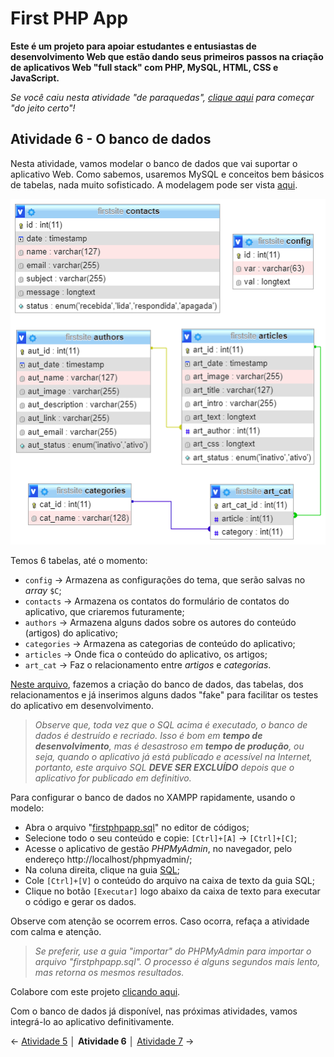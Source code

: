 
# First PHP App

**Este é um projeto para apoiar estudantes e entusiastas de desenvolvimento Web que estão dando seus primeiros passos na criação de aplicativos Web "full stack" com PHP, MySQL, HTML, CSS e JavaScript.**

*Se você caiu nesta atividade "de paraquedas", [clique aqui](https://github.com/Luferat/firstphpapp) para começar "do jeito certo"!*

## Atividade 6 - O banco de dados

Nesta atividade, vamos modelar o banco de dados que vai suportar o aplicativo Web. Como sabemos, usaremos MySQL e conceitos bem básicos de tabelas, nada muito sofisticado. A modelagem pode ser vista [aqui](https://raw.githubusercontent.com/Luferat/firstphpapp/Atividade_06/img/firstphpapp_database.png).

![Modelagem do banco de dados](https://raw.githubusercontent.com/Luferat/firstphpapp/Atividade_06/img/firstphpapp_database.png)


Temos 6 tabelas, até o momento:

- `config`  → Armazena as configurações do tema, que serão salvas no *array* `$C`;
- `contacts` → Armazena os contatos do formulário de contatos do aplicativo, que criaremos futuramente;
- `authors` → Armazena alguns dados sobre os autores do conteúdo (artigos) do aplicativo;
- `categories` → Armazena as categorias de conteúdo do aplicativo;
- `articles` → Onde fica o conteúdo do aplicativo, os artigos;
- `art_cat` → Faz o relacionamento entre *artigos* e *categorias*.

[Neste arquivo](https://raw.githubusercontent.com/Luferat/firstphpapp/Atividade_06/firstphpapp.sql), fazemos a criação do banco de dados, das tabelas, dos relacionamentos e já inserimos alguns dados "fake" para facilitar os testes do aplicativo em desenvolvimento. 

>*Observe que, toda vez que o SQL acima é executado, o banco de dados é destruído e recriado. Isso é bom em **tempo de desenvolvimento**, mas é desastroso em **tempo de produção**, ou seja, quando o aplicativo já está publicado e acessível na Internet, portanto, este arquivo SQL **DEVE SER EXCLUÍDO** depois que o aplicativo for publicado em definitivo.*

Para configurar o banco de dados no XAMPP rapidamente, usando o modelo:

- Abra o arquivo "[firstphpapp.sql](https://raw.githubusercontent.com/Luferat/firstphpapp/Atividade_06/firstphpapp.sql)" no editor de códigos;
- Selecione todo o seu conteúdo e copie: `[Ctrl]+[A]` → `[Ctrl]+[C]`;
- Acesse o aplicativo de gestão *PHPMyAdmin*, no navegador, pelo endereço http://localhost/phpmyadmin/;
- Na coluna direita, clique na guia [SQL](http://localhost/phpmyadmin/index.php?route=/server/sql);
- Cole `[Ctrl]+[V]` o conteúdo do arquivo na caixa de texto da guia SQL;
- Clique no botão `[Executar]` logo abaixo da caixa de texto para executar o código e gerar os dados.

Observe com atenção se ocorrem erros. Caso ocorra, refaça a atividade com calma e atenção.

> *Se preferir, use a guia "importar" do PHPMyAdmin para importar o arquivo "firstphpapp.sql". O processo é alguns segundos mais lento, mas retorna os mesmos resultados.*

Colabore com este projeto [clicando aqui](https://github.com/Luferat/firstphpapp/issues).

Com o banco de dados já disponível, nas próximas atividades, vamos integrá-lo ao aplicativo definitivamente.

← [Atividade 5](https://github.com/Luferat/firstphpapp/tree/Atividade_05) │ **Atividade 6** │ [Atividade 7](https://github.com/Luferat/firstphpapp/tree/Atividade_07) →